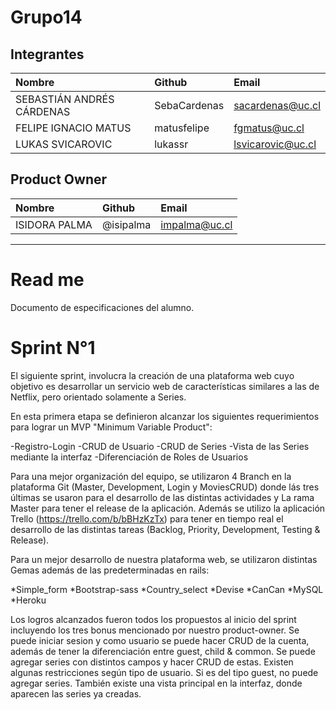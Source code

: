 # Grupo14

## Integrantes

| Nombre | Github | Email |
| :----- | :----- | :------- |
| SEBASTIÁN ANDRÉS CÁRDENAS | SebaCardenas | sacardenas@uc.cl |
| FELIPE IGNACIO MATUS | matusfelipe | fgmatus@uc.cl |
| LUKAS SVICAROVIC | lukassr | lsvicarovic@uc.cl |

## Product Owner
| Nombre | Github | Email |
| :----- | :----- | :------- |
| ISIDORA PALMA | @isipalma | impalma@uc.cl |

________________________

# Read me

Documento de especificaciones del alumno.

# Sprint N°1

El siguiente sprint, involucra la creación de una plataforma web
cuyo objetivo es desarrollar un servicio web de características 
similares a las de Netflix, pero orientado solamente a Series.

En esta primera etapa se definieron alcanzar los siguientes requerimientos para lograr un MVP "Minimum Variable Product":

-Registro-Login
-CRUD de Usuario
-CRUD de Series
-Vista de las Series mediante la interfaz
-Diferenciación de Roles de Usuarios

Para una mejor organización del equipo, se utilizaron 4 Branch en la plataforma Git (Master, Development, Login y MoviesCRUD) donde lás tres últimas se usaron para el desarrollo de las distintas actividades y La rama Master para tener el release de la aplicación. Además se utilizo la aplicación Trello (⁠⁠⁠⁠⁠https://trello.com/b/bBHzKzTx) para tener en tiempo real el desarrollo de las distintas tareas (Backlog, Priority, Development, Testing & Release). 

Para un mejor desarrollo de nuestra plataforma web, se utilizaron distintas Gemas además de las predeterminadas en rails:

*Simple_form
*Bootstrap-sass
*Country_select
*Devise
*CanCan
*MySQL
*Heroku

Los logros alcanzados fueron todos los propuestos al inicio del sprint incluyendo los tres bonus mencionado por nuestro product-owner. Se puede iniciar sesion y como usuario se puede hacer CRUD de la cuenta, además de tener la diferenciación entre guest, child & common. Se puede agregar series con distintos campos y hacer CRUD de estas. Existen algunas restricciones según tipo de usuario. Si es del tipo guest, no puede agregar series. También existe una vista principal en la interfaz, donde aparecen las series ya creadas.


